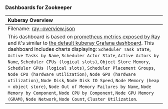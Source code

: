 ### Dashboards for Zookeeper

|Kuberay Overview|
|:------------------|
|Filename: [ray-overview.json](ray-overview.json)|
|This dashboard is based on [prometheus metrics exposed by Ray](https://docs.ray.io/en/latest/cluster/metrics.html) and it's similar to [the default kuberay Grafana dashboard](https://github.com/ray-project/kuberay/blob/master/config/grafana/default_grafana_dashboard.json). This dashboard includes charts displaying: `Scheduler Task State`, `Active Tasks by Name`, `Scheduler Actor State`, `Active Actors by Name`, `Scheduler CPUs (logical slots)`, `Object Store Memory`, `Scheduler GPUs (logical slots)`, `Scheduler Placement Groups`, `Node CPU (hardware utilization)`, `Node GPU (hardware utilization)`, `Node Disk`, `Node Disk IO Speed`, `Node Memory (heap + object store)`, `Node Out of Memory Failures by Name`, `Node Memory by Component`, `Node CPU by Component`, `Node GPU Memory (GRAM)`, `Node Network`, `Node Count`, `Cluster Utilization`.|
